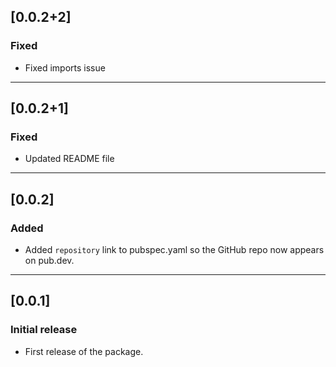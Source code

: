 ## [0.0.2+2]
### Fixed
- Fixed imports issue

---

## [0.0.2+1]
### Fixed
- Updated README file

---

## [0.0.2]
### Added
- Added `repository` link to pubspec.yaml so the GitHub repo now appears on pub.dev.

---

## [0.0.1]
### Initial release
- First release of the package.
